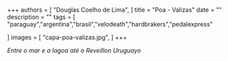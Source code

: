 +++
authors = [
    "Douglas Coelho de Lima",
]
title = "Poa - Valizas"
date = ""
description = ""
tags = [
    "paraguay","argentina","brasil","velodeath","hardbrakers","pedalexpress"

]
images = [
    "capa-poa-valizas.jpg",
]
+++

_Entre o mar e a lagoa até o Reveillon Uruguayo_
<!--more-->
